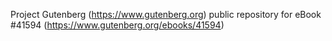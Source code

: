 Project Gutenberg (https://www.gutenberg.org) public repository for eBook #41594 (https://www.gutenberg.org/ebooks/41594)
